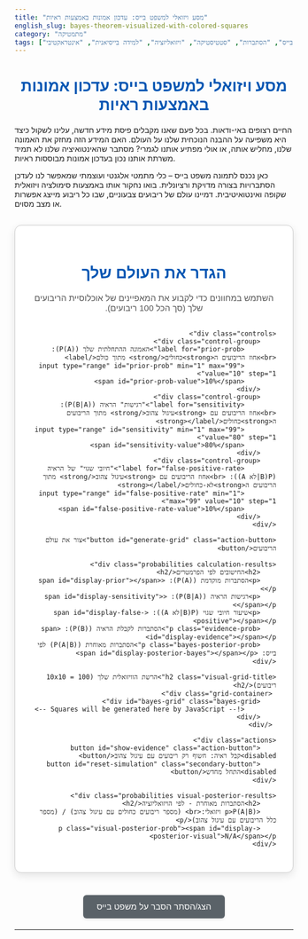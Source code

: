 ```yaml
---
title: "מסע ויזואלי למשפט בייס: עדכון אמונות באמצעות ראיות"
english_slug: bayes-theorem-visualized-with-colored-squares
category: "מתמטיקה"
tags: ["בייס", "הסתברות", "סטטיסטיקה", "ויזואליזציה", "למידה בייסיאנית", "אינטראקטיבי"]
---
```

# מסע ויזואלי למשפט בייס: עדכון אמונות באמצעות ראיות

החיים רצופים באי-ודאות. בכל פעם שאנו מקבלים פיסת מידע חדשה, עלינו לשקול כיצד היא משפיעה על ההבנה הנוכחית שלנו על העולם. האם המידע הזה מחזק את האמונה שלנו, מחליש אותה, או אולי מפתיע אותנו לגמרי? מסתבר שהאינטואיציה שלנו לא תמיד משרתת אותנו נכון בעדכון אמונות מבוססות ראיות.

כאן נכנס לתמונה משפט בייס – כלי מתמטי אלגנטי ועוצמתי שמאפשר לנו לעדכן הסתברויות בצורה מדויקת ורציונלית. בואו נחקור אותו באמצעות סימולציה ויזואלית שקופה ואינטואיטיבית. דמיינו עולם של ריבועים צבעוניים, שבו כל ריבוע מייצג אפשרות או מצב מסוים.

<div class="bayes-app-container">
    <h1>הגדר את העולם שלך</h1>
    <p class="intro-text">השתמש במחוונים כדי לקבוע את המאפיינים של אוכלוסיית הריבועים שלך (סך הכל 100 ריבועים).</p>

    <div class="controls">
        <div class="control-group">
            <label for="prior-prob">האמונה ההתחלתית שלך (P(A)): <br>אחוז הריבועים ה<strong>כחולים</strong> מתוך כולם</label>
            <input type="range" id="prior-prob" min="1" max="99" value="10" step="1">
            <span id="prior-prob-value">10%</span>
        </div>
        <div class="control-group">
            <label for="sensitivity">"רגישות" הראיה (P(B|A)): <br>אחוז הריבועים עם <strong>עיגול צהוב</strong> מתוך הריבועים ה<strong>כחולים</strong></label>
            <input type="range" id="sensitivity" min="1" max="99" value="80" step="1">
            <span id="sensitivity-value">80%</span>
        </div>
        <div class="control-group">
            <label for="false-positive-rate">"חיובי שגוי" של הראיה (P(B|לא A)): <br>אחוז הריבועים עם <strong>עיגול צהוב</strong> מתוך הריבועים ה<strong>לא-כחולים</strong></label>
            <input type="range" id="false-positive-rate" min="1" max="99" value="10" step="1">
            <span id="false-positive-rate-value">10%</span>
        </div>
    </div>

    <button id="generate-grid" class="action-button">צור את עולם הריבועים</button>

    <div class="probabilities calculation-results">
        <h2>החישובים לפי הפרמטרים</h2>
        <p>הסתברות מוקדמת (P(A)): <span id="display-prior"></span></p>
        <p>רגישות הראיה (P(B|A)): <span id="display-sensitivity"></span></p>
        <p>שיעור חיובי שגוי (P(B|לא A)): <span id="display-false-positive"></span></p>
        <p class="evidence-prob">הסתברות לקבלת הראיה (P(B)): <span id="display-evidence"></span></p>
        <p class="bayes-posterior-prob">הסתברות מאוחרת (P(A|B)) לפי בייס: <span id="display-posterior-bayes"></span></p>
    </div>

    <h2 class="visual-grid-title">הרשת הוויזואלית שלך (10x10 = 100 ריבועים)</h2>
     <div class="grid-container">
        <div id="bayes-grid" class="bayes-grid">
            <!-- Squares will be generated here by JavaScript -->
        </div>
     </div>

    <div class="actions">
        <button id="show-evidence" class="action-button" disabled>קבל ראיה: חשוף רק ריבועים עם עיגול צהוב</button>
        <button id="reset-simulation" class="secondary-button" disabled>התחל מחדש</button>
    </div>

    <div class="probabilities visual-posterior-results">
        <h2>הסתברות מאוחרת - לפי הויזואליזציה</h2>
        <p>P(A|B) ויזואלי:<br> (מספר ריבועים כחולים עם עיגול צהוב) / (מספר כלל הריבועים עם עיגול צהוב)</p>
        <p class="visual-posterior-prob"><span id="display-posterior-visual">N/A</span></p>
    </div>

</div>

<style>
    :root {
        --primary-color: #007bff;
        --primary-dark: #0056b3;
        --secondary-color: #28a745;
        --secondary-dark: #218838;
        --grey-blue: #e9ecef;
        --light-grey: #f8f9fa;
        --border-color: #ccc;
        --blue-square: #a0c4ff; /* Lighter blue */
        --not-blue-square: #e0e0e0; /* Muted grey */
        --yellow-circle: #ffda8a; /* Softer yellow */
        --orange-border: #f9a620; /* Warm orange */
        --highlight-blue: #6699ee; /* Brighter blue for highlight */
    }

    .bayes-app-container {
        font-family: 'Arial', sans-serif;
        max-width: 700px; /* Slightly narrower */
        margin: 30px auto;
        padding: 30px;
        border: 1px solid var(--border-color);
        border-radius: 12px; /* More rounded */
        direction: rtl;
        text-align: right;
        background-color: #fff;
        box-shadow: 0 5px 15px rgba(0, 0, 0, 0.1);
    }

    h1, h2 {
        color: var(--primary-dark);
        text-align: center;
        margin-bottom: 20px;
    }

    .intro-text {
        text-align: center;
        margin-bottom: 30px;
        color: #555;
        font-size: 1.1em;
    }

    .controls {
        margin-bottom: 30px;
        padding: 20px;
        background-color: var(--light-grey);
        border-radius: 8px;
        box-shadow: inset 0 1px 3px rgba(0,0,0,0.1);
    }

    .control-group {
        margin-bottom: 20px;
        display: flex; /* Use flexbox for better alignment */
        align-items: center;
        flex-wrap: wrap; /* Allow wrapping on small screens */
    }

    .control-group label {
        display: block;
        margin-bottom: 8px;
        font-weight: bold;
        color: #333;
        flex-basis: 100%; /* Label takes full width */
    }

    .control-group input[type="range"] {
        flex-grow: 1; /* Slider takes available space */
        margin-inline-end: 15px;
        /* Basic styling improvements for range input */
        -webkit-appearance: none;
        appearance: none;
        width: auto; /* Allow flex-grow to control width */
        height: 8px;
        background: var(--grey-blue);
        border-radius: 5px;
        outline: none;
        opacity: 0.7;
        transition: opacity .2s;
    }

    .control-group input[type="range"]:hover {
        opacity: 1;
    }

    .control-group input[type="range"]::-webkit-slider-thumb {
        -webkit-appearance: none;
        appearance: none;
        width: 20px;
        height: 20px;
        background: var(--primary-color);
        border-radius: 50%;
        cursor: pointer;
        box-shadow: 0 1px 3px rgba(0,0,0,0.2);
    }

    .control-group input[type="range"]::-moz-range-thumb {
        width: 20px;
        height: 20px;
        background: var(--primary-color);
        border-radius: 50%;
        cursor: pointer;
        box-shadow: 0 1px 3px rgba(0,0,0,0.2);
    }

    .control-group span {
        display: inline-block;
        width: 50px; /* Slightly wider for value */
        text-align: center;
        font-weight: bold;
        color: var(--primary-dark);
        font-size: 1.1em;
    }

    button.action-button, button.secondary-button {
        padding: 12px 20px;
        margin: 8px; /* Increased margin */
        color: white;
        border: none;
        border-radius: 6px; /* More rounded buttons */
        cursor: pointer;
        font-size: 1.1em;
        transition: background-color 0.2s ease, opacity 0.2s ease;
        box-shadow: 0 2px 5px rgba(0,0,0,0.1);
    }

    button.action-button {
         background-color: var(--primary-color);
    }
     button.action-button:hover:not(:disabled) {
        background-color: var(--primary-dark);
    }

    button.secondary-button {
         background-color: var(--secondary-color);
    }
     button.secondary-button:hover:not(:disabled) {
        background-color: var(--secondary-dark);
    }


    button:disabled {
        background-color: #cccccc !important; /* Override hover */
        cursor: not-allowed;
        opacity: 0.6;
        box-shadow: none;
    }

    .probabilities {
        margin-top: 30px;
        padding: 20px;
        background-color: var(--grey-blue);
        border-radius: 8px;
        font-size: 1.1em;
        line-height: 1.8; /* Increased line spacing */
    }

    .probabilities h2 {
         margin-top: 0;
         margin-bottom: 15px;
         font-size: 1.3em;
         color: #333;
         text-align: right; /* Align title to the right */
    }

    .probabilities p {
        margin: 8px 0;
        color: #555;
    }

     .probabilities p span {
        font-weight: bold;
        color: var(--primary-dark);
        font-size: 1.2em;
     }

     .bayes-posterior-prob span, .visual-posterior-prob span {
         color: var(--secondary-dark);
         font-size: 1.4em;
     }


    .grid-container {
        text-align: center; /* Center the grid */
        margin: 30px 0;
    }

    .visual-grid-title {
        margin-bottom: 15px;
        font-size: 1.3em;
        color: #333;
         text-align: right;
    }

    .bayes-grid {
        display: grid;
        grid-template-columns: repeat(10, 1fr);
        gap: 3px; /* Slightly larger gap */
        width: 250px; /* Make grid slightly larger */
        height: 250px;
        margin: 0 auto; /* Center the grid */
        border: 2px solid var(--border-color); /* Thicker border */
        box-sizing: content-box;
        padding: 3px;
        background-color: #fff; /* White background behind grid */
        box-shadow: 0 2px 8px rgba(0,0,0,0.1);
    }

    .square {
        width: 100%;
        height: 100%;
        display: flex;
        align-items: center;
        justify-content: center;
        box-sizing: border-box;
        border: 0.5px solid #ddd; /* Finer border for squares */
        position: relative;
        transition: opacity 0.5s ease, transform 0.5s ease; /* Animation for show evidence */
         opacity: 1; /* Default state */
    }

    .square.blue {
        background-color: var(--blue-square);
    }

    .square.not-blue {
        background-color: var(--not-blue-square);
    }

    .square .yellow-circle {
        width: 65%; /* Slightly larger circle */
        height: 65%;
        background-color: var(--yellow-circle);
        border-radius: 50%;
        border: 1.5px solid var(--orange-border); /* Slightly thicker border */
        box-sizing: border-box;
        display: block; /* Ensure it's a block element */
    }

     /* Animation class for blue squares after filtering */
    .square.blue.has-yellow.highlight {
         animation: pulse 1.5s infinite ease-in-out;
         box-shadow: 0 0 8px var(--highlight-blue); /* Add glow effect */
    }

    @keyframes pulse {
      0% { transform: scale(1); }
      50% { transform: scale(1.05); }
      100% { transform: scale(1); }
    }

    /* Styles for showing only evidence */
    .bayes-grid.show-evidence .square:not(.has-yellow) {
        opacity: 0; /* Fade out */
        transform: scale(0.8); /* Shrink slightly */
        pointer-events: none; /* Make them non-interactive */
    }

     /* After animation, hide them fully */
    .bayes-grid.show-evidence .square:not(.has-yellow).hidden {
        display: none;
    }


    .actions {
        text-align: center;
        margin-top: 30px;
        margin-bottom: 20px;
    }

    #explanation-toggle {
        display: block;
        margin: 40px auto 20px auto; /* More space above */
        padding: 12px 25px;
        background-color: #5a6268; /* Muted color */
        color: white;
        border: none;
        border-radius: 6px;
        cursor: pointer;
        font-size: 1.1em;
         transition: background-color 0.2s ease;
         box-shadow: 0 2px 5px rgba(0,0,0,0.1);
    }
    #explanation-toggle:hover:not(:disabled) {
         background-color: #4e555b;
    }


    #explanation {
        margin-top: 30px;
        padding: 25px;
        border: 1px solid var(--border-color);
        border-radius: 8px;
        background-color: var(--light-grey);
        display: none; /* Initially hidden */
        box-shadow: 0 2px 10px rgba(0, 0, 0, 0.08);
    }

    #explanation h2 {
        margin-top: 0;
        margin-bottom: 20px;
        color: var(--primary-dark);
        font-size: 1.4em;
         text-align: right;
    }

    #explanation h3 {
        margin-top: 25px;
        margin-bottom: 10px;
        color: #555;
        font-size: 1.2em;
        border-bottom: 1px solid #ddd;
        padding-bottom: 5px;
    }

    #explanation p {
        margin-bottom: 15px;
        line-height: 1.7;
        color: #444;
    }

     #explanation p dir[dir="ltr"] {
         text-align: center;
     }

    #explanation ul {
        margin-bottom: 15px;
        padding-inline-start: 25px;
        color: #444;
    }

    #explanation li {
        margin-bottom: 8px;
        line-height: 1.6;
    }

     .visual-posterior-results {
         text-align: center;
     }
     .visual-posterior-results h2 {
         text-align: center;
          color: #333;
     }


    /* Mobile responsiveness */
    @media (max-width: 650px) {
         .bayes-app-container {
             padding: 20px;
             margin: 20px auto;
         }
         .bayes-grid {
             width: 200px;
             height: 200px;
             gap: 2px;
             padding: 2px;
         }
          .bayes-grid .square {
              border: 0.5px solid #eee;
          }
         .control-group {
             flex-direction: column;
             align-items: flex-start;
         }
         .control-group label {
             flex-basis: auto;
             margin-bottom: 5px;
         }
         .control-group input[type="range"] {
              width: 100%;
             margin-inline-end: 0;
             margin-bottom: 5px;
         }
         .control-group span {
             width: 100%;
             text-align: left;
             margin-top: 5px;
         }

         button.action-button, button.secondary-button {
             width: calc(100% - 16px); /* Adjust for margin */
             margin: 8px 8px;
             box-sizing: border-box;
         }

         .probabilities, #explanation {
             padding: 15px;
         }
         .probabilities h2, #explanation h2, #explanation h3 {
             text-align: right !important; /* Ensure text aligns right even on small screens */
         }
         .visual-posterior-results h2 {
              text-align: center !important; /* Center this specific title */
         }

    }

</style>

<button id="explanation-toggle">הצג/הסתר הסבר על משפט בייס</button>

<div id="explanation">
    <h2>הסבר מעמיק: כיצד פועל משפט בייס?</h2>

    <h3>מהו הרעיון המרכזי?</h3>
    <p>משפט בייס הוא לא רק נוסחה, אלא מסגרת חשיבה לעדכון ההבנה שלנו על העולם כשאנו נתקלים במידע חדש. הוא מאפשר לנו לשלב ידע קודם (ה"אמונה" שלנו לפני הראיה) עם עוצמת הראיה עצמה, כדי להגיע לאמונה מעודכנת ומבוססת יותר.</p>
    <p>נניח שאנו חוקרים תופעה מסוימת (נקרא לה מאורע A) ומקבלים פיסת מידע חדשה (נקרא לה ראיה B). אנו רוצים לדעת: מה הסיכוי שמאורע A נכון, **בהינתן** שראינו את ראיה B? זו ההסתברות המותנית P(A|B).</p>

    <h3>הנוסחה הקסומה של בייס:</h3>
    <p>הדרך לחשב את P(A|B) ניתנת על ידי הנוסחה:</p>
    <p dir="ltr" style="text-align: center; font-size: 1.3em; font-weight: bold; color: var(--primary-dark);">P(A|B) = [P(B|A) * P(A)] / P(B)</p>
    <p>בואו נפענח את הרכיבים:</p>
    <ul>
        <li><strong>P(A): ההסתברות המוקדמת (Prior Probability)</strong> - זו ההסתברות שייחסת למאורע A לפני שקיבלת את הראיה B. זו "האמונה" ההתחלתית שלך. בסימולציה שלנו, זהו אחוז הריבועים הכחולים בכלל האוכלוסייה.</li>
        <li><strong>P(B|A): הרגישות / אמינות הראיה (Likelihood)</strong> - זו ההסתברות לראות את ראיה B, בהינתן שמאורע A אכן התרחש. כמה סביר שהראיה תופיע בעולם שבו A נכון? בסימולציה, זהו אחוז הריבועים עם העיגול הצהוב *מתוך* הריבועים הכחולים.</li>
        <li><strong>P(B): הסתברות הראיה (Evidence Probability)</strong> - זו ההסתברות לראות את ראיה B באופן כללי, ללא קשר אם A נכון או לא. כיצד מחשבים זאת? ראיה B יכולה להופיע בשני מצבים: כאשר A קורה (ואז נקבל B עם הסתברות P(B|A)) או כאשר A לא קורה (P(לא A) נכון, ואז נקבל B עם הסתברות P(B|לא A), שזהו שיעור ה"חיובי שגוי"). לכן, P(B) שווה לסכום ההסתברויות הללו: <br> <p dir="ltr" style="text-align: center; font-size: 1.1em;">P(B) = P(B|A) * P(A) + P(B|לא A) * P(לא A)</p> בסימולציה, P(B) הוא אחוז כלל הריבועים עם עיגול צהוב מתוך ה-100.</li>
        <li><strong>P(A|B): ההסתברות המאוחרת (Posterior Probability)</strong> - וזו התוצאה שאותה אנו מחפשים! זו ההסתברות שמאורע A נכון, **לאחר** שקיבלת את הראיה B. זו "האמונה" המעודכנת שלך. בסימולציה, זו ההסתברות שהריבוע הוא כחול, בהינתן שחשפנו רק את הריבועים עם עיגול צהוב.</li>
    </ul>

    <h3>הקשר המופלא בין הויזואליזציה לנוסחה:</h3>
    <p>רשת 100 הריבועים היא מרחב המדגם המלא שלנו. כל ריבוע הוא יחידה אחת מתוך 100, המייצגת הסתברות של 1%.</p>
    <ul>
        <li>הריבועים ה<strong>כחולים</strong> מייצגים את מאורע A. מספרם הוא בקירוב P(A) * 100.</li>
        <li>הריבועים ה<strong>לא-כחולים</strong> מייצגים את מאורע 'לא A'. מספרם הוא בקירוב P(לא A) * 100.</li>
        <li>הריבועים עם <strong>עיגול צהוב</strong> מייצגים את ראיה B. מספרם הוא בקירוב P(B) * 100.</li>
        <li>הריבועים הכחולים <strong>עם עיגול צהוב</strong> מייצגים את המצב בו גם A קרה וגם B נצפה (A וגם B). מספרם הוא בקירוב P(B|A) * P(A) * 100. זהו בעצם **מונה** הנוסחה של בייס, כפול 100.</li>
        <li>כאשר לחצת על "חשוף רק ריבועים עם עיגול צהוב", בעצם צמצמת את מרחב המדגם שלך לקבוצה של ריבועים שיש בהם את ראיה B - כלומר, אתה מתמקד רק ב-P(B).</li>
    </ul>
    <p>כעת שים לב: מתוך קבוצת הריבועים שהוצגה (כל הריבועים עם עיגול צהוב), מה אחוז הריבועים שהם גם <strong>כחולים</strong>? זה בדיוק מספר הריבועים הכחולים עם עיגול צהוב, חלקי מספר כלל הריבועים עם עיגול צהוב.</p>
    <p dir="ltr" style="text-align: center; font-size: 1.1em; font-weight: bold;">אחוז כחולים מתוך קבוצת הראיה = (מספר ריבועים כחולים וגם עם עיגול צהוב) / (מספר כלל הריבועים עם עיגול צהוב)</p>
    <p>אם נחליף את המספרים בהסתברויות (על ידי חלוקה ב-100), נקבל בדיוק:</p>
     <p dir="ltr" style="text-align: center; font-size: 1.2em; font-weight: bold;">P(A|B) = P(A וגם B) / P(B)</p>
     <p>והיות ש-P(A וגם B) שווה ל-P(B|A) * P(A), קיבלנו שוב את הנוסחה של בייס!</p>
      <p dir="ltr" style="text-align: center; font-size: 1.2em; font-weight: bold;">P(A|B) = [P(B|A) * P(A)] / P(B)</p>

    <h3>הטיית שיעור הבסיס (Base Rate Fallacy) - והתיקון של בייס:</h3>
    <p>אחת הטעויות הנפוצות בחשיבה הסתברותית היא להתמקד רק ברגישות הראיה (P(B|A)) ולהתעלם מההסתברות המוקדמת (P(A)) ומשיעור ה"חיובי שגוי" (P(B|לא A)). לדוגמה, אם בדיקה רפואית למחלה נדירה היא מדויקת ב-95% (כלומר, P(B|A) גבוה מאוד), האינטואיציה שלנו עשויה לומר שתוצאה חיובית פירושה כמעט בוודאות שהאדם חולה. אולם, אם המחלה נדירה ביותר (P(A) נמוך מאוד) ושיעור החיובי שגוי (P(B|לא A)) אינו אפס (למשל, 5%), אז רוב התוצאות החיוביות שתקבלו בפועל יגיעו מהאוכלוסייה הגדולה של האנשים הלא-חולים, למרות הרגישות הגבוהה!</p>
    <p>הסימולציה מדגימה זאת בצורה ויזואלית. כשההסתברות המוקדמת נמוכה וה"חיובי שגוי" אינו אפסי, תראו שגם לאחר חשיפת הריבועים עם העיגול הצהוב, עדיין יישארו לא מעט ריבועים **לא-כחולים** עם עיגול צהוב לצד הריבועים הכחולים עם עיגול צהוב. זה ממחיש מדוע ההסתברות המאוחרת (P(A|B)) נמוכה משמעותית מרגישות הראיה (P(B|A)) במקרים כאלה.</p>

    <h3>איפה פוגשים את בייס בחיים?</h3>
    <ul>
        <li><strong>אבחון:</strong> הערכת הסיכוי למחלה, תקלה במכונה, או כל מצב אחר, לאחר קבלת תוצאות בדיקה או אינדיקטורים שונים.</li>
        <li><strong>סינון ספאם:</strong> אלגוריתמים רבים לזיהוי ספאם משתמשים בשיטות בייסיאניות כדי לחשב את הסיכוי שמייל הוא ספאם בהינתן המילים שהוא מכיל וההיסטוריה של המשתמש.</li>
        <li><strong>למידת מכונה:</strong> מודלים בייסיאניים מאפשרים למחשבים "ללמוד" מנתונים ולעדכן את ההבנה שלהם על העולם ככל שמצטבר מידע חדש.</li>
        <li><strong>פיננסים:</strong> עדכון הערכות סיכון להשקעות או אירועים כלכליים על בסיס נתונים חדשים.</li>
    </ul>
</div>


<script>
    const priorProbSlider = document.getElementById('prior-prob');
    const priorProbValueSpan = document.getElementById('prior-prob-value');
    const sensitivitySlider = document.getElementById('sensitivity');
    const sensitivityValueSpan = document.getElementById('sensitivity-value');
    const falsePositiveRateSlider = document.getElementById('false-positive-rate');
    const falsePositiveRateValueSpan = document.getElementById('false-positive-rate-value');

    const generateGridButton = document.getElementById('generate-grid');
    const bayesGridDiv = document.getElementById('bayes-grid');
    const showEvidenceButton = document.getElementById('show-evidence');
    const resetSimulationButton = document.getElementById('reset-simulation');

    const displayPrior = document.getElementById('display-prior');
    const displaySensitivity = document.getElementById('display-sensitivity');
    const displayFalsePositive = document.getElementById('display-false-positive');
    const displayEvidence = document.getElementById('display-evidence');
    const displayPosteriorBayes = document.getElementById('display-posterior-bayes');
    const displayPosteriorVisual = document.getElementById('display-posterior-visual');

    const explanationToggle = document.getElementById('explanation-toggle');
    const explanationDiv = document.getElementById('explanation');

    const totalSquares = 100; // For a 10x10 grid

    let squaresData = []; // Array to hold the square properties ({isBlue: bool, hasYellow: bool})

    // Update slider span values
    priorProbSlider.oninput = () => {
        priorProbValueSpan.textContent = priorProbSlider.value + '%';
        // Auto-generate grid on slider change for immediate feedback
        generateGrid();
    }
    sensitivitySlider.oninput = () => {
        sensitivityValueSpan.textContent = sensitivitySlider.value + '%';
        // Auto-generate grid on slider change
        generateGrid();
    }
    falsePositiveRateSlider.oninput = () => {
        falsePositiveRateValueSpan.textContent = falsePositiveRateSlider.value + '%';
        // Auto-generate grid on slider change
        generateGrid();
    }


    function calculateAndDisplayProbabilities() {
        const pA = parseFloat(priorProbSlider.value) / 100;
        const pB_given_A = parseFloat(sensitivitySlider.value) / 100;
        const pB_given_notA = parseFloat(falsePositiveRateSlider.value) / 100;
        const pNotA = 1 - pA;

        // Calculate P(B) using the Law of Total Probability
        const pB = (pB_given_A * pA) + (pB_given_notA * pNotA);

        // Calculate P(A|B) using Bayes' Theorem
        let pA_given_B = 0;
        if (pB > 0) {
            pA_given_B = (pB_given_A * pA) / pB;
        }

        // Display probabilities with better formatting
        displayPrior.textContent = pA.toFixed(3);
        displaySensitivity.textContent = pB_given_A.toFixed(3);
        displayFalsePositive.textContent = pB_given_notA.toFixed(3);
        displayEvidence.textContent = pB.toFixed(3);
        displayPosteriorBayes.textContent = pA_given_B.toFixed(3);

        return { pA, pB_given_A, pB_given_notA, pB, pA_given_B };
    }

    function generateGrid() {
        bayesGridDiv.innerHTML = ''; // Clear previous grid
        squaresData = []; // Reset squares data

        const params = calculateAndDisplayProbabilities();
        const { pA, pB_given_A, pB_given_notA } = params;

        // Calculate exact counts for each category for deterministic generation
        const numBlue = Math.round(totalSquares * pA);
        const numBlueWithYellow = Math.round(numBlue * pB_given_A);
        const numNotBlue = totalSquares - numBlue;
        const numNotBlueWithYellow = Math.round(numNotBlue * pB_given_notA);

        // Create square data based on counts
        const squareTypes = [];
        for(let i = 0; i < numBlueWithYellow; i++) squareTypes.push({isBlue: true, hasYellow: true});
        for(let i = 0; i < numBlue - numBlueWithYellow; i++) squareTypes.push({isBlue: true, hasYellow: false});
        for(let i = 0; i < numNotBlueWithYellow; i++) squareTypes.push({isBlue: false, hasYellow: true});
        for(let i = 0; i < numNotBlue - numNotBlueWithYellow; i++) squareTypes.push({isBlue: false, hasYellow: false});

        // Shuffle the array to randomize placement
        shuffleArray(squareTypes);

        // Generate and append squares to the grid
        squareTypes.forEach(squareData => {
             const squareDiv = document.createElement('div');
            squareDiv.classList.add('square');
            if (squareData.isBlue) squareDiv.classList.add('blue');
            else squareDiv.classList.add('not-blue');

            if (squareData.hasYellow) {
                const yellowCircle = document.createElement('div');
                yellowCircle.classList.add('yellow-circle');
                squareDiv.appendChild(yellowCircle);
                squareDiv.classList.add('has-yellow');
            } else {
                squareDiv.classList.add('no-yellow');
            }

            bayesGridDiv.appendChild(squareDiv);
        });

        // Store the actual square elements added to the DOM
        squaresData = Array.from(bayesGridDiv.children);


        // Calculate and display visual posterior probability based on *counts*
        const actualTotalWithYellow = numBlueWithYellow + numNotBlueWithYellow;
        const actualBlueWithYellow = numBlueWithYellow;
        const visualPosterior = actualTotalWithYellow > 0 ? actualBlueWithYellow / actualTotalWithYellow : 0;
        displayPosteriorVisual.textContent = actualTotalWithYellow > 0 ? visualPosterior.toFixed(3) : 'N/A (אין ראיות)';

        // Enable/Disable buttons
        showEvidenceButton.disabled = actualTotalWithYellow === 0; // Cannot show evidence if none exists
        resetSimulationButton.disabled = true; // Reset disabled until evidence is shown
        generateGridButton.disabled = false; // Can regenerate grid
        enableControls();
        bayesGridDiv.classList.remove('show-evidence'); // Ensure all squares are visible initially
        bayesGridDiv.classList.remove('visual-highlighted'); // Remove highlight class
        removeAllHighlights(); // Remove previous highlights
    }

     // Fisher-Yates Shuffle algorithm
    function shuffleArray(array) {
        for (let i = array.length - 1; i > 0; i--) {
            const j = Math.floor(Math.random() * (i + 1));
            [array[i], array[j]] = [array[j], array[i]]; // Swap elements
        }
        return array;
    }


    function showEvidence() {
        // Start fade out animation
        bayesGridDiv.classList.add('show-evidence');
        showEvidenceButton.disabled = true;
        // Reset is enabled after animation is complete
        generateGridButton.disabled = true; // Cannot regenerate while showing evidence
        disableControls();

        // After animation, set display: none and highlight
        setTimeout(() => {
             const visibleSquares = squaresData.filter(s => s.classList.contains('has-yellow'));
             visibleSquares.forEach(s => s.classList.add('highlight')); // Add highlight to remaining blue+yellow
             // Hide squares that are not visible (after opacity transition)
            squaresData.forEach(s => {
                if (!s.classList.contains('has-yellow')) {
                     s.classList.add('hidden'); // Add hidden class
                }
            });
            resetSimulationButton.disabled = false; // Enable reset after hiding is complete
        }, 500); // Match this duration to CSS transition time

        // Recalculate and display visual posterior based on actual counts (already calculated in generateGrid)
        // This value is already set by generateGrid, no need to recalculate counts here
    }

    function resetSimulation() {
         bayesGridDiv.classList.remove('show-evidence');
         bayesGridDiv.classList.remove('visual-highlighted');
         removeAllHighlights(); // Remove any active highlights

         // Remove the 'hidden' class to make all squares visible again
        squaresData.forEach(s => s.classList.remove('hidden'));

        showEvidenceButton.disabled = false; // Re-enable show evidence button
        resetSimulationButton.disabled = true; // Disable reset until evidence is shown again
        generateGridButton.disabled = false; // Re-enable generate button
        enableControls();
         // Reset visual posterior display
        displayPosteriorVisual.textContent = 'N/A'; // Will be updated on generateGrid

        // Regeneration is handled by clicking generateGridButton or changing sliders again
        // Let's regenerate the grid automatically on reset for a clean start state
        generateGrid();
    }

    function removeAllHighlights() {
         squaresData.forEach(s => s.classList.remove('highlight'));
    }


    function disableControls() {
        priorProbSlider.disabled = true;
        sensitivitySlider.disabled = true;
        falsePositiveRateSlider.disabled = true;
    }

    function enableControls() {
        priorProbSlider.disabled = false;
        sensitivitySlider.disabled = false;
        falsePositiveRateSlider.disabled = false;
    }


    // Event Listeners - Sliders now trigger generateGrid automatically
    // priorProbSlider.addEventListener('input', generateGrid);
    // sensitivitySlider.addEventListener('input', generateGrid);
    // falsePositiveRateSlider.addEventListener('input', generateGrid);
    generateGridButton.addEventListener('click', generateGrid); // Still keep explicit button click
    showEvidenceButton.addEventListener('click', showEvidence);
    resetSimulationButton.addEventListener('click', resetSimulation);

    explanationToggle.addEventListener('click', () => {
        const isHidden = explanationDiv.style.display === 'none' || explanationDiv.style.display === '';
        explanationDiv.style.display = isHidden ? 'block' : 'none';
        explanationToggle.textContent = isHidden ? 'הסתר הסבר על משפט בייס' : 'הצג/הסתר הסבר על משפט בייס';
    });


    // Initial grid generation on page load
    generateGrid();

</script>
---
```